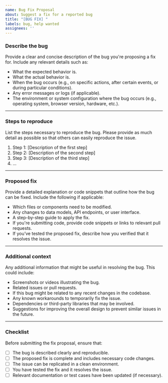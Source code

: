```yaml
---
name: Bug Fix Proposal
about: Suggest a fix for a reported bug
title: "[BUG FIX] "
labels: bug, help wanted
assignees: ''
---
```


### Describe the bug

Provide a clear and concise description of the bug you're proposing a fix for. Include any relevant details such as:
- What the expected behavior is.
- What the actual behavior is.
- When the bug occurs (e.g., on specific actions, after certain events, or during particular conditions).
- Any error messages or logs (if applicable).
- The environment or system configuration where the bug occurs (e.g., operating system, browser version, hardware, etc.).

---

### Steps to reproduce

List the steps necessary to reproduce the bug. Please provide as much detail as possible so that others can easily reproduce the issue.
1. Step 1: [Description of the first step]
2. Step 2: [Description of the second step]
3. Step 3: [Description of the third step]
4. ...
   
---

### Proposed fix

Provide a detailed explanation or code snippets that outline how the bug can be fixed. Include the following if applicable:
- Which files or components need to be modified.
- Any changes to data models, API endpoints, or user interface.
- A step-by-step guide to apply the fix.
- If you're submitting code, provide code snippets or links to relevant pull requests.
- If you’ve tested the proposed fix, describe how you verified that it resolves the issue.

---

### Additional context

Any additional information that might be useful in resolving the bug. This could include:
- Screenshots or videos illustrating the bug.
- Related issues or pull requests.
- If this bug might be related to any recent changes in the codebase.
- Any known workarounds to temporarily fix the issue.
- Dependencies or third-party libraries that may be involved.
- Suggestions for improving the overall design to prevent similar issues in the future.

---

### Checklist

Before submitting the fix proposal, ensure that:
- [ ] The bug is described clearly and reproducible.
- [ ] The proposed fix is complete and includes necessary code changes.
- [ ] The issue can be replicated in a clean environment.
- [ ] You have tested the fix and it resolves the issue.
- [ ] Relevant documentation or test cases have been updated (if necessary).
